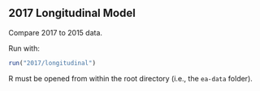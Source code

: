 ## 2017 Longitudinal Model

Compare 2017 to 2015 data.

Run with:

```R
run("2017/longitudinal")
```

R must be opened from within the root directory (i.e., the `ea-data` folder).
